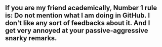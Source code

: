 ## If you are my friend academically, Number 1 rule is: Do not mention what I am doing in GitHub. I don't like any sort of feedbacks about it. And I get very annoyed at your passive-aggressive snarky remarks.


